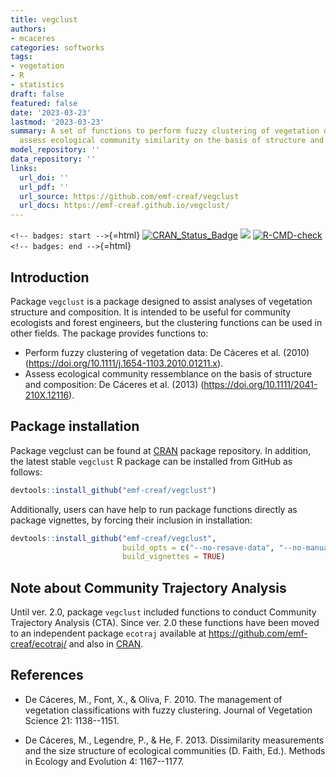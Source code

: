 ```yaml
---
title: vegclust
authors:
- mcaceres
categories: softworks
tags:
- vegetation
- R
- statistics
draft: false
featured: false
date: '2023-03-23'
lastmod: '2023-03-23'
summary: A set of functions to perform fuzzy clustering of vegetation data and to
  assess ecological community similarity on the basis of structure and composition.
model_repository: ''
data_repository: ''
links:
  url_doi: ''
  url_pdf: ''
  url_source: https://github.com/emf-creaf/vegclust
  url_docs: https://emf-creaf.github.io/vegclust/
---
```

`<!-- badges: start -->`{=html}
[![CRAN_Status_Badge](http://www.r-pkg.org/badges/version/vegclust)](https://cran.r-project.org/package=vegclust)
[![](https://cranlogs.r-pkg.org/badges/vegclust)](https://cran.rstudio.com/web/packages/vegclust/index.html)
[![R-CMD-check](https://github.com/emf-creaf/vegclust/workflows/R-CMD-check/badge.svg)](https://github.com/emf-creaf/vegclust/actions)
`<!-- badges: end -->`{=html}

## Introduction

Package `vegclust` is a package designed to assist analyses of
vegetation structure and composition. It is intended to be useful for
community ecologists and forest engineers, but the clustering functions
can be used in other fields. The package provides functions to:

-   Perform fuzzy clustering of vegetation data: De Cáceres et
    al. (2010) (<https://doi.org/10.1111/j.1654-1103.2010.01211.x>).
-   Assess ecological community ressemblance on the basis of structure
    and composition: De Cáceres et al. (2013)
    (<https://doi.org/10.1111/2041-210X.12116>).

## Package installation

Package vegclust can be found at
[CRAN](https://cran.r-project.org/package=vegclust) package repository.
In addition, the latest stable `vegclust` R package can be installed
from GitHub as follows:

``` r
devtools::install_github("emf-creaf/vegclust")
```

Additionally, users can have help to run package functions directly as
package vignettes, by forcing their inclusion in installation:

``` r
devtools::install_github("emf-creaf/vegclust", 
                         build_opts = c("--no-resave-data", "--no-manual"),
                         build_vignettes = TRUE)
```

## Note about Community Trajectory Analysis

Until ver. 2.0, package `vegclust` included functions to conduct
Community Trajectory Analysis (CTA). Since ver. 2.0 these functions have
been moved to an independent package `ecotraj` available at
<https://github.com/emf-creaf/ecotraj/> and also in
[CRAN](https://cran.r-project.org/package=ecotraj).

## References

-   De Cáceres, M., Font, X., & Oliva, F. 2010. The management of
    vegetation classifications with fuzzy clustering. Journal of
    Vegetation Science 21: 1138--1151.

-   De Cáceres, M., Legendre, P., & He, F. 2013. Dissimilarity
    measurements and the size structure of ecological communities (D.
    Faith, Ed.). Methods in Ecology and Evolution 4: 1167--1177.
